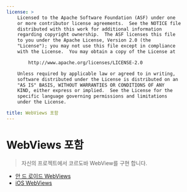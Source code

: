 ```yaml
---
license: >
    Licensed to the Apache Software Foundation (ASF) under one
    or more contributor license agreements.  See the NOTICE file
    distributed with this work for additional information
    regarding copyright ownership.  The ASF licenses this file
    to you under the Apache License, Version 2.0 (the
    "License"); you may not use this file except in compliance
    with the License.  You may obtain a copy of the License at

        http://www.apache.org/licenses/LICENSE-2.0

    Unless required by applicable law or agreed to in writing,
    software distributed under the License is distributed on an
    "AS IS" BASIS, WITHOUT WARRANTIES OR CONDITIONS OF ANY
    KIND, either express or implied.  See the License for the
    specific language governing permissions and limitations
    under the License.

title: WebViews 포함
---
```


# WebViews 포함

> 자신의 프로젝트에서 코르도바 WebView를 구현 합니다.

*   [안 드 로이드 WebViews](../../platforms/android/webview.html)
*   [iOS WebViews](../../platforms/ios/webview.html)